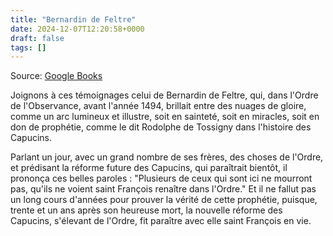 ```yaml
---
title: "Bernardin de Feltre"
date: 2024-12-07T12:20:58+0000
draft: false
tags: []
---
```


Source: [Google Books](https://www.google.fr/books/edition/Les_annales_des_fr%C3%A8res_mineurs_capucins/uywyN7uqW0gC?hl=fr&gbpv=1&pg=PA40&printsec=frontcover)

Joignons à ces témoignages celui de Bernardin de Feltre, qui, dans l'Ordre de l'Observance, avant l'année 1494, brillait entre des nuages de gloire, comme un arc lumineux et illustre, soit en sainteté, soit en miracles, soit en don de prophétie, comme le dit Rodolphe de Tossigny dans l'histoire des Capucins.

Parlant un jour, avec un grand nombre de ses frères, des choses de l'Ordre, et prédisant la réforme future des Capucins, qui paraîtrait bientôt, il prononça ces belles paroles : "Plusieurs de ceux qui sont ici ne mourront pas, qu'ils ne voient saint François renaître dans l'Ordre." Et il ne fallut pas un long cours d'années pour prouver la vérité de cette prophétie, puisque, trente et un ans après son heureuse mort, la nouvelle réforme des Capucins, s'élevant de l'Ordre, fit paraître avec elle saint François en vie.
